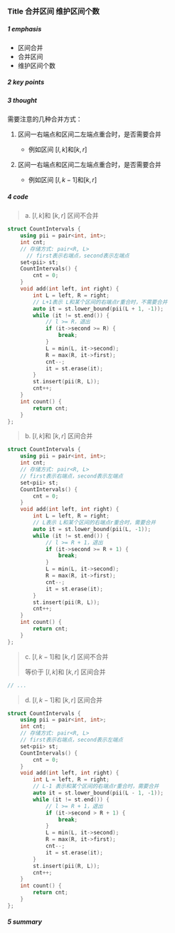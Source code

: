 ### Title 合并区间 维护区间个数

##### 1 emphasis

- 区间合并
- 合并区间
- 维护区间个数



##### 2 key points

 

##### 3 thought

需要注意的几种合并方式：

1. 区间一右端点和区间二左端点重合时，是否需要合并 
    - 例如区间 $[l,k]$和$[k,r]$

2. 区间一右端点和区间二左端点重合时，是否需要合并
    - 例如区间 $[l,k-1]$和$[k,r]$



##### 4 code

> a. $[l,k]$和 $[k,r]$ 区间不合并

```cpp
struct CountIntervals {
    using pii = pair<int, int>;
    int cnt;
    // 存储方式: pair<R, L>
	  // first表示右端点，second表示左端点
    set<pii> st;
    CountIntervals() {
        cnt = 0;
    }
    void add(int left, int right) {
        int L = left, R = right;
        // L+1表示 L和某个区间的右端点r重合时，不需要合并
        auto it = st.lower_bound(pii(L + 1, -1));
        while (it != st.end()) {
          	// l >= R，退出
            if (it->second >= R) {
                break;
            }
            L = min(L, it->second);
            R = max(R, it->first);
            cnt--;
            it = st.erase(it);
        }
        st.insert(pii(R, L));
        cnt++;
    }
    int count() {
        return cnt;
    }
};
```



> b. $[l,k]$和 $[k,r]$ 区间合并

```cpp
struct CountIntervals {
    using pii = pair<int, int>;
    int cnt;
    // 存储方式: pair<R, L>
    // first表示右端点，second表示左端点
    set<pii> st;
    CountIntervals() {
        cnt = 0;
    }
    void add(int left, int right) {
        int L = left, R = right;
        // L表示 L和某个区间的右端点r重合时，需要合并
        auto it = st.lower_bound(pii(L, -1));
        while (it != st.end()) {
            // l >= R + 1，退出
            if (it->second >= R + 1) {
                break;
            }
            L = min(L, it->second);
            R = max(R, it->first);
            cnt--;
            it = st.erase(it);
        }
        st.insert(pii(R, L));
        cnt++;
    }
    int count() {
        return cnt;
    }
};
```



> c. $[l,k-1]$和 $[k,r]$ 区间不合并
>
> 等价于 $[l,k]$和 $[k,r]$ 区间合并

```cpp
// ...
```



> d. $[l,k-1]$和 $[k,r]$ 区间合并

```cpp
struct CountIntervals {
    using pii = pair<int, int>;
    int cnt;
    // 存储方式: pair<R, L>
    // first表示右端点，second表示左端点
    set<pii> st;
    CountIntervals() {
        cnt = 0;
    }
    void add(int left, int right) {
        int L = left, R = right;
        // L-1 表示和某个区间的右端点r重合时，需要合并
        auto it = st.lower_bound(pii(L - 1, -1));
        while (it != st.end()) {
            // l >= R + 1，退出
            if (it->second > R + 1) {
                break;
            }
            L = min(L, it->second);
            R = max(R, it->first);
            cnt--;
            it = st.erase(it);
        }
        st.insert(pii(R, L));
        cnt++;
    }
    int count() {
        return cnt;
    }
};
```



##### 5 summary

